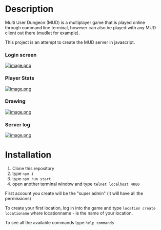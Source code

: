# Description
Multi User Dungeon (MUD) is a multiplayer game that is played online through command line terminal, however can also be played with any MUD client out there (mudlet for example).

This project is an attempt to create the MUD server in javascript.

### Login screen
[![image.png](https://i.postimg.cc/qvmnN2b5/image.png)](https://postimg.cc/3kvW60HX)

### Player Stats
[![image.png](https://i.postimg.cc/jdcn1zbS/image.png)](https://postimg.cc/PPLqpvJg)

### Drawing
[![image.png](https://i.postimg.cc/W3xxTFcD/image.png)](https://postimg.cc/JDcpQhnm)

### Server log
[![image.png](https://i.postimg.cc/XqS3xDJD/image.png)](https://postimg.cc/DJgtw61q)

# Installation

1. Clone this repository
2. type `npm i`
3. type `npm run start`
4. open another terminal window and type `telnet localhost 4000`

First account you create will be the "super admin" (it will have all the permissions)

To create your first location, log in into the game and type `location create locationame` where locationname - is the name of your location.

To see all the available commands type `help commands`
